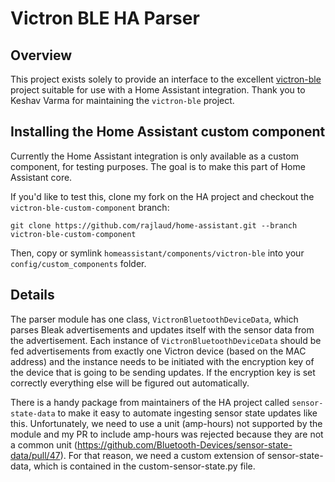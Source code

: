 # Victron BLE HA Parser

## Overview

This project exists solely to provide an interface to the excellent
[victron-ble](https://github.com/keshavdv/victron-ble) project suitable for use with a Home
Assistant integration. Thank you to Keshav Varma for maintaining the `victron-ble` project.

## Installing the Home Assistant custom component

Currently the Home Assistant integration is only available as a custom component, for testing
purposes.
The goal is to make this part of Home Assistant core.

If you'd like to test this, clone my fork on the HA project and checkout the `victron-ble-custom-component` branch:

`git clone https://github.com/rajlaud/home-assistant.git --branch victron-ble-custom-component`

Then, copy or symlink `homeassistant/components/victron-ble` into your `config/custom_components` folder.

## Details

The parser module has one class, `VictronBluetoothDeviceData`, which parses Bleak advertisements and
updates itself with the sensor data from the advertisement. Each instance of
`VictronBluetoothDeviceData` should be fed advertisements from exactly one Victron device (based on
the MAC address) and the instance needs to be initiated with the encryption key of the device that
is going to be sending updates. If the encryption key is set correctly everything else will be
figured out automatically.

There is a handy package from maintainers of the HA project called `sensor-state-data` to make it
easy to automate ingesting sensor state updates like this. Unfortunately, we need to use a unit
(amp-hours) not supported by the module and my PR to include amp-hours was rejected because they are
not a common unit (https://github.com/Bluetooth-Devices/sensor-state-data/pull/47). For that
reason, we need a custom extension of sensor-state-data, which is contained in the
custom-sensor-state.py file.
